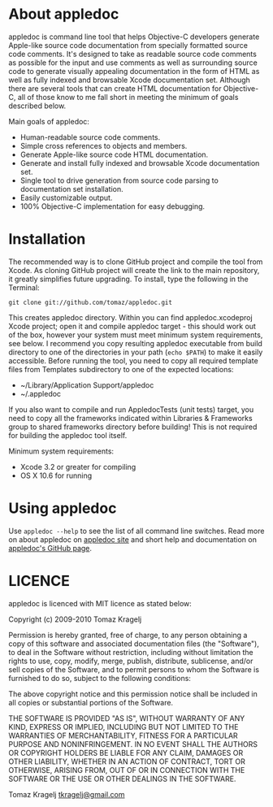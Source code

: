 About appledoc
==============

appledoc is command line tool that helps Objective-C developers generate Apple-like source code documentation from specially formatted source code comments. It's designed to take as readable source code comments as possible for the input and use comments as well as surrounding source code to generate visually appealing documentation in the form of HTML as well as fully indexed and browsable Xcode documentation set. Although there are several tools that can create HTML documentation for Objective-C, all of those know to me fall short in meeting the minimum of goals described below.

Main goals of appledoc:

- Human-readable source code comments.
- Simple cross references to objects and members.
- Generate Apple-like source code HTML documentation.
- Generate and install fully indexed and browsable Xcode documentation set.
- Single tool to drive generation from source code parsing to documentation set installation.
- Easily customizable output.
- 100% Objective-C implementation for easy debugging.


Installation
============

The recommended way is to clone GitHub project and compile the tool from Xcode. As cloning GitHub project will create the link to the main repository, it greatly simplifies future upgrading. To install, type the following in the Terminal:

	git clone git://github.com/tomaz/appledoc.git

This creates appledoc directory. Within you can find appledoc.xcodeproj Xcode project; open it and compile appledoc target - this should work out of the box, however your system must meet minimum system requirements, see below. I recommend you copy resulting appledoc executable from build directory to one of the directories in your path (`echo $PATH`) to make it easily accessible. Before running the tool, you need to copy all required template files from Templates subdirectory to one of the expected locations:

- ~/Library/Application Support/appledoc
- ~/.appledoc

If you also want to compile and run AppledocTests (unit tests) target, you need to copy all the frameworks indicated within Libraries & Frameworks group to shared frameworks directory before building! This is not required for building the appledoc tool itself.

Minimum system requirements:

- Xcode 3.2 or greater for compiling
- OS X 10.6 for running


Using appledoc
==============

Use `appledoc --help` to see the list of all command line switches. Read more on about appledoc on [appledoc site](http://appledoc.gentlebytes.com) and short help and documentation on [appledoc's GitHub page](http://tomaz.github.com/appledoc/).


LICENCE
=======

appledoc is licenced with MIT licence as stated below:

Copyright (c) 2009-2010 Tomaz Kragelj

Permission is hereby granted, free of charge, to any person obtaining a copy of this software and associated documentation files (the "Software"), to deal in the Software without restriction, including without limitation the rights to use, copy, modify, merge, publish, distribute, sublicense, and/or sell copies of the Software, and to permit persons to whom the Software is furnished to do so, subject to the following conditions:

The above copyright notice and this permission notice shall be included in all copies or substantial portions of the Software.

THE SOFTWARE IS PROVIDED "AS IS", WITHOUT WARRANTY OF ANY KIND, EXPRESS OR IMPLIED, INCLUDING BUT NOT LIMITED TO THE WARRANTIES OF MERCHANTABILITY, FITNESS FOR A PARTICULAR PURPOSE AND NONINFRINGEMENT. IN NO EVENT SHALL THE AUTHORS OR COPYRIGHT HOLDERS BE LIABLE FOR ANY CLAIM, DAMAGES OR OTHER LIABILITY, WHETHER IN AN ACTION OF CONTRACT, TORT OR OTHERWISE, ARISING FROM, OUT OF OR IN CONNECTION WITH THE SOFTWARE OR THE USE OR OTHER DEALINGS IN THE SOFTWARE.

Tomaz Kragelj tkragelj@gmail.com